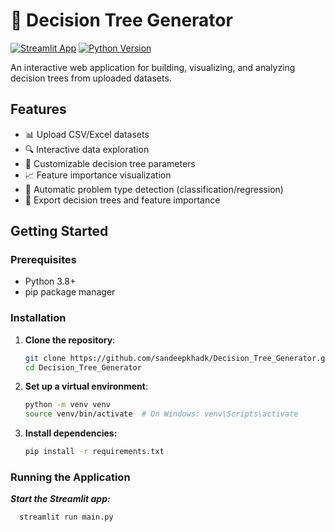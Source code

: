 #  🌳 Decision Tree Generator

[![Streamlit App](https://static.streamlit.io/badges/streamlit_badge_black_white.svg)](https://your-app-url.streamlit.app/)
[![Python Version](https://img.shields.io/badge/python-3.8%2B-blue)](https://www.python.org/downloads/)

An interactive web application for building, visualizing, and analyzing decision trees from uploaded datasets.


## Features

-  📊 Upload CSV/Excel datasets
-  🔍 Interactive data exploration
-  🌳 Customizable decision tree parameters
-  📈 Feature importance visualization
-  🎯 Automatic problem type detection (classification/regression)
-  💾 Export decision trees and feature importance

## Getting Started

### Prerequisites

- Python 3.8+
- pip package manager

### Installation

1. **Clone the repository**:
   ```bash
   git clone https://github.com/sandeepkhadk/Decision_Tree_Generator.git
   cd Decision_Tree_Generator
   
2. **Set up a virtual environment**:
   ```bash
   python -m venv venv
   source venv/bin/activate  # On Windows: venv\Scripts\activate

3. **Install dependencies:**
    ```bash
   pip install -r requirements.txt

### Running the Application
   ***Start the Streamlit app:***
   
      streamlit run main.py
   
      




 
